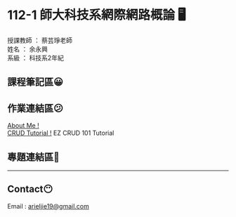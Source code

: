 # 112-1 師大科技系網際網路概論 :desktop_computer:

授課教師 ： 蔡芸琤老師  
姓名 ： 余永興  
系級 ： 科技系2年紀

## 課程筆記區:grinning:

## 作業連結區:confused:
[About Me !](https://arieljunus.github.io/my-web/)  
[CRUD Tutorial !](https://youtu.be/qtpiLkOI-JE) EZ CRUD 101 Tutorial

## 專題連結區:thinking:

---

## Contact:no_mouth:

Email : arieljie19@gmail.com
